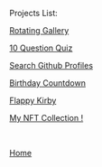 
<p>Projects List:</p>

[Rotating Gallery](gallery)

<a href="/quiz.html">10 Question Quiz</a>

<a href="/index-1.html">Search Github Profiles</a>

<a href="/timer.html">Birthday Countdown</a>

<a href="/games.html">Flappy Kirby</a>

<a href="https://opensea.io/collection/bliss-boys">My NFT Collection !</a>

<p>&nbsp;</p>

[Home](index)
